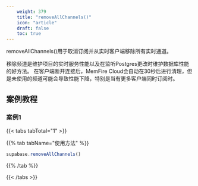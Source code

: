 ```yaml
---
    weight: 379
    title: "removeAllChannels()"
    icon: "article"
    draft: false
    toc: true
---
```



removeAllChannels()用于取消订阅并从实时客户端移除所有实时通道。

移除频道是维护项目的实时服务性能以及在监听Postgres更改时维护数据库性能的好方法。
在客户端断开连接后，MemFire Cloud会自动在30秒后进行清理，但是未使用的频道可能会导致性能下降，特别是当有更多客户端同时订阅时。

## 案例教程

### 案例1 

{{< tabs tabTotal="1" >}}


{{% tab tabName="使用方法" %}}



  ```ts
supabase.removeAllChannels()
  ```



{{% /tab %}}

{{< /tabs >}}
